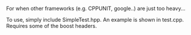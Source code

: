 For when other frameworks (e.g. CPPUNIT, google..) are just too heavy...

To use, simply include SimpleTest.hpp. An example is shown in test.cpp.
Requires some of the boost headers.
